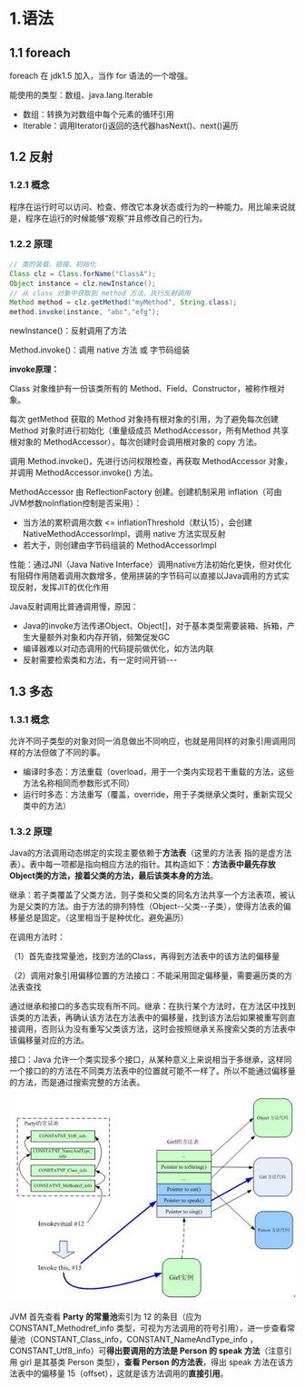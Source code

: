 # 1.语法

## 1.1 foreach

foreach 在 jdk1.5 加入，当作 for 语法的一个增强。

能使用的类型：数组、java.lang.Iterable

- 数组：转换为对数组中每个元素的循环引用
- Iterable：调用Iterator()返回的迭代器hasNext()、next()遍历

## 1.2 反射

### 1.2.1 概念

程序在运行时可以访问、检查、修改它本身状态或行为的一种能力。用比喻来说就是，程序在运行的时候能够“观察”并且修改自己的行为。

### 1.2.2 原理

```Java
// 类的装载、链接、初始化
Class clz = Class.forName("ClassA");
Object instance = clz.newInstance();
// 从 class 对象中获取到 method 方法，执行反射调用
Method method = clz.getMethod("myMethod", String.class);
method.invoke(instance, "abc","efg");
```

newInstance()：反射调用了<init>方法

Method.invoke()：调用 native 方法 或 字节码组装

**invoke原理：**

Class 对象维护有一份该类所有的 Method、Field、Constructor，被称作根对象。

每次 getMethod 获取的 Method 对象持有根对象的引用，为了避免每次创建 Method 对象时进行初始化（重量级成员 MethodAccessor，所有Method 共享根对象的 MethodAccessor），每次创建时会调用根对象的 copy 方法。

调用 Method.invoke()，先进行访问权限检查，再获取 MethodAccessor 对象，并调用 MethodAccessor.invoke() 方法。

MethodAccessor 由 ReflectionFactory 创建。创建机制采用 inflation（可由JVM参数noInflation控制是否采用）：

- 当方法的累积调用次数 <= inflationThreshold（默认15），会创建 NativeMethodAccessorImpl，调用 native 方法实现反射
- 若大于，则创建由字节码组装的 MethodAccessorImpl

性能：通过JNI（Java Native Interface）调用native方法初始化更快，但对优化有阻碍作用随着调用次数增多，使用拼装的字节码可以直接以Java调用的方式实现反射，发挥JIT的优化作用

Java反射调用比普通调用慢，原因：

- Java的invoke方法传递Object、Object[]，对于基本类型需要装箱、拆箱，产生大量额外对象和内存开销，频繁促发GC
- 编译器难以对动态调用的代码提前做优化，如方法内联
- 反射需要检索类和方法，有一定时间开销---

## 1.3 多态

### 1.3.1 概念

允许不同子类型的对象对同一消息做出不同响应，也就是用同样的对象引用调用同样的方法但做了不同的事。

- 编译时多态：方法重载（overload，用于一个类内实现若干重载的方法，这些方法名称相同而参数形式不同）
- 运行时多态：方法重写（覆盖，override，用于子类继承父类时，重新实现父类中的方法）

### 1.3.2 原理

Java的方法调用动态绑定的实现主要依赖于**方法表**（这里的方法表 指的是虚方法表）。表中每一项都是指向相应方法的指针。其构造如下：**方法表中最先存放Object类的方法，接着父类的方法，最后该类本身的方法**。

继承：若子类覆盖了父类方法，则子类和父类的同名方法共享一个方法表项，被认为是父类的方法。由于方法的排列特性（Object--父类--子类），使得方法表的偏移量总是固定。（这里相当于是种优化，避免遍历）

在调用方法时：

（1）首先查找常量池，找到方法的Class，再得到方法表中的该方法的偏移量

（2）调用对象引用偏移位置的方法接口：不能采用固定偏移量，需要遍历类的方法表查找

通过继承和接口的多态实现有所不同。继承：在执行某个方法时，在方法区中找到该类的方法表，再确认该方法在方法表中的偏移量，找到该方法后如果被重写则直接调用，否则认为没有重写父类该方法，这时会按照继承关系搜索父类的方法表中该偏移量对应的方法。 

接口：Java 允许一个类实现多个接口，从某种意义上来说相当于多继承，这样同一个接口的的方法在不同类方法表中的位置就可能不一样了。所以不能通过偏移量的方法，而是通过搜索完整的方法表。

![多态原理](images/多态原理.png)

 JVM 首先查看 **Party 的常量池**索引为 12 的条目（应为 CONSTANT_Methodref_info 类型，可视为方法调用的符号引用），进一步查看常量池（CONSTANT_Class_info，CONSTANT_NameAndType_info ，CONSTANT_Utf8_info）可**得出要调用的方法是 Person 的 speak 方法**（注意引用 girl 是其基类 Person 类型），**查看 Person 的方法表**，得出 speak 方法在该方法表中的偏移量 15（offset），这就是该方法调用的**直接引用**。